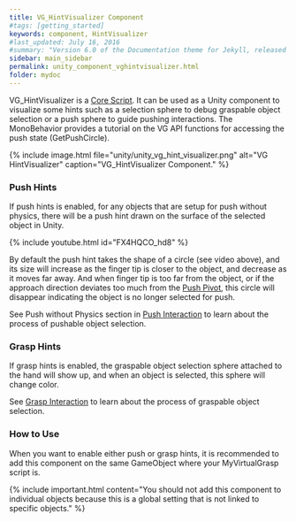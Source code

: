 ```yaml
---
title: VG_HintVisualizer Component
#tags: [getting_started]
keywords: component, HintVisualizer
#last_updated: July 16, 2016
#summary: "Version 6.0 of the Documentation theme for Jekyll, released July 4, 2016, implements relative links so you can view the files offline or on any server without configuring urls and baseurls. Additionally, you can store pages in subdirectories. Templates for alerts and images are available."
sidebar: main_sidebar
permalink: unity_component_vghintvisualizer.html
folder: mydoc
---
```


VG_HintVisualizer is a <a href="#" data-toggle="tooltip" data-original-title="{{site.data.glossary.CoreScript}}">Core Script</a>.
It can be used as a Unity component to visualize some hints such as a selection sphere to debug graspable object selection or a push sphere 
to guide pushing interactions. 
The MonoBehavior provides a tutorial on the VG API functions for accessing the push state (GetPushCircle).

{% include image.html file="unity/unity_vg_hint_visualizer.png" alt="VG HintVisualizer" caption="VG_HintVisualizer Component." %}

### Push Hints

If push hints is enabled, for any objects that are setup for push without physics, there will be a push hint drawn on the surface of the selected object in Unity. 

{% include youtube.html id="FX4HQCO_hd8" %}

By default the push hint takes the shape of a circle (see video above), and its size will increase as the finger tip is closer to the object, and decrease as it moves far away.
And when finger tip is too far from the object, or 
if the approach direction deviates too much from the <a href="#" data-toggle="tooltip" data-original-title="{{site.data.glossary.PushPivot}}">Push Pivot</a>,
this circle will disappear indicating the object is no longer selected for push.

See Push without Physics section in [Push Interaction](push_interaction.html#push-interaction) to learn about the process of pushable object selection.

### Grasp Hints

If grasp hints is enabled, the graspable object selection sphere attached to the hand will show up, and when an object is selected, this sphere will change color.

See [Grasp Interaction](grasp_interaction.html#grasp-interaction) to learn about the process of graspable object selection.

### How to Use

When you want to enable either push or grasp hints, it is recommended to add this component on the same GameObject where your MyVirtualGrasp script is.

{% include important.html content="You should not add this component to individual objects because this is a global setting that is not linked to specific objects." %}
